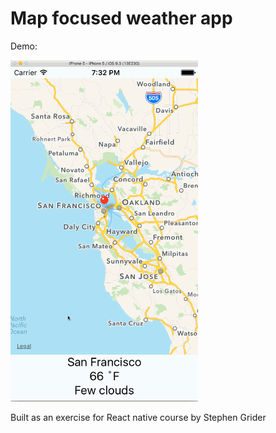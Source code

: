 # Map focused weather app

Demo:

<img src="demo.gif" width="300">

Built as an exercise for React native course by Stephen Grider
